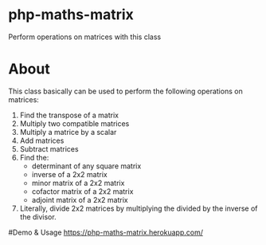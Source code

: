 # php-maths-matrix
Perform operations on matrices with this class
<div>
			<h1>About</h1>
			<div>This class basically can be used to perform the following operations on matrices:</div>
			<ol>
				<li>Find the transpose of a matrix</li>
				<li>Multiply two compatible matrices</li>
				<li>Multiply a matrice by a scalar</li>
				<li>Add matrices</li>
				<li>Subtract matrices</li>
				<li>Find the:
					<ul>
						<li>determinant of any square matrix</li>
						<li>inverse of a 2x2 matrix</li>
						<li>minor matrix of a 2x2 matrix</li>
						<li>cofactor matrix of a 2x2 matrix</li>
						<li>adjoint matrix of a 2x2 matrix</li>
					</ul>
				<li>Literally, divide 2x2 matrices by multiplying the divided by the inverse of the divisor.</li>
			</ol>
		</div>
#Demo & Usage
<a href="https://php-maths-matrix.herokuapp.com/">https://php-maths-matrix.herokuapp.com/</a>
